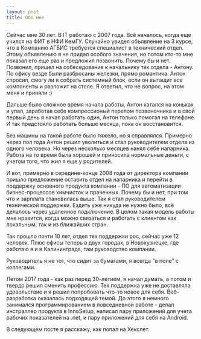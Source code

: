 ```yaml
---
layout: post
title: Обо мне
---
```


Сейчас мне 30 лет. В IT работаю с 2007 года. Всё началось, когда еще учился на ФИТ в НФИ КемГУ. Случайно увидел объявление на 3 курсе, что в Компанию АГБИС требуется специалист в технический отдел. Этому объявлению я не придал особого значения, но потом кто-то мне показал его еще раз и предложил позвонить. Почему бы и нет. Позвонил, пришел на собеседование к начальнику тех.отдела - Антону. По офису везде были разбросаны железки, прямо романтика. Антон спросил, смогу ли я собрать системный блок, если он вытащит все компоненты и разложит на столе. Я ответил, что не вопрос, на этом меня и приняли :)

Дальше было сложное время начала работы, Антон катался на коньках и упал, заработав себе компрессионый перелом позвоночника и в свой первый день я начал работать один, Антон только помогал на телефоне. И так предстояло работать больше месяца, пока он восстановится.

Без машины на такой работе было тяжело, но я справлялся. Примерно через пол года Антон решил уволиться и стал руководителем отдела из одного человека. Но через несколько месяцев нанял себе напарника.
Работа на то время была хорошей и приносила нормальные деньги, с учетом того, что жил я еще у родителей.

И вот, примерно в середине-конце 2008 года от директора компании пришло предложение оставить отдел на напарника и перейти в поддержку основного продукта компании - ПО для автоматизации бизнес-процессов химчисток и прачечных. Почему бы и нет, при том что и зарплата становилась выше. Так я стал руководителем технической поддержки. Ездить уже никуда не нужно было, всё делалось через удаленное подключение. В целом такая модель работы мне нравится, когда можно связаться и работать с клиентом как локальным, так и из ближайших стран.

Так прошло почти 10 лет, отдел тех.поддержки рос, сейчас уже 12 человек. Плюс офисы теперь в двух городах, в Новокузнецке, где работаю я и в Калининграде, там руководство компании.

Руководитель я не тот, что сидит за бумагами, я всегда "в поле" с коллегами.

Летом 2017 года - как раз перед 30-летием, я начал думать, а потом и твердо решил сменить профессию. Тех.поддержка уже не доставляла удовольствие и я решил попробовать что-то новое для себя. Веб-разработка оказалась подходящей темой. До этого я немного занимался программированием в повседневной работе - делал инстраллер продукта в InnoSetup, написал пару приложений для учета рабочих показателей на .net, и пару приложений для себя на Android.

В следующем посте я расскажу, как попал на Хекслет.
